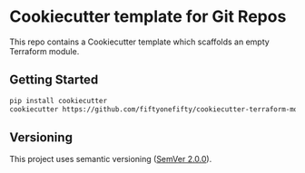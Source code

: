 # Cookiecutter template for Git Repos

This repo contains a Cookiecutter template which scaffolds an empty Terraform module.

## Getting Started

```bash
pip install cookiecutter
cookiecutter https://github.com/fiftyonefifty/cookiecutter-terraform-module
```

## Versioning

This project uses semantic versioning ([SemVer 2.0.0](https://semver.org/)).
